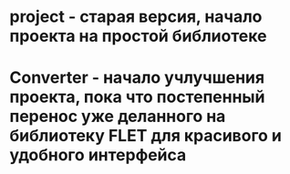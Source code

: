 # project  - старая версия, начало проекта на простой библиотеке
# Converter - начало учлучшения проекта, пока что постепенный перенос уже деланного на библиотеку FLET для красивого и удобного интерфейса
